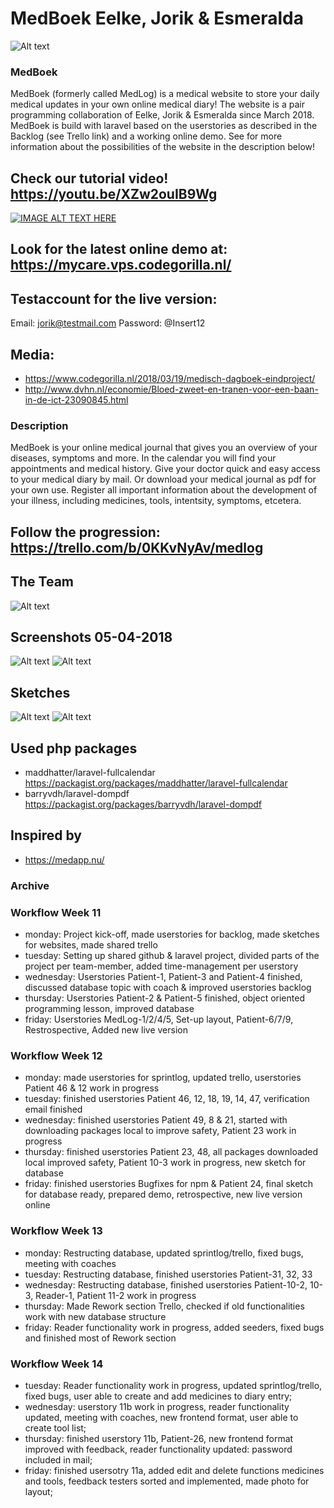 # MedBoek Eelke, Jorik & Esmeralda 
![Alt text](https://github.com/Eelkevd/MedLog/blob/master/MedBoek_logo_purple.png?raw=true "MedLogo")

### MedBoek
MedBoek (formerly called MedLog) is a medical website to store your daily medical updates in your own online medical diary!
The website is a pair programming collaboration of Eelke, Jorik & Esmeralda since March 2018. 
MedBoek is build with laravel based on the userstories as described in the Backlog (see Trello link) and a working online demo. See for more information about the possibilities of the website in the description below!

## Check our tutorial video! https://youtu.be/XZw2ouIB9Wg 
[![IMAGE ALT TEXT HERE](http://img.youtube.com/vi/XZw2ouIB9Wg/0.jpg)](http://www.youtube.com/watch?v=XZw2ouIB9Wg)

## Look for the latest online demo at: https://mycare.vps.codegorilla.nl/
## Testaccount for the live version:
Email: jorik@testmail.com
Password: @Insert12

## Media:
- https://www.codegorilla.nl/2018/03/19/medisch-dagboek-eindproject/
- http://www.dvhn.nl/economie/Bloed-zweet-en-tranen-voor-een-baan-in-de-ict-23090845.html

### Description
MedBoek is your online medical journal that gives you an overview of your diseases, symptoms and more. In the calendar you will find your appointments and medical history. Give your doctor quick and easy access to your medical diary by mail. Or download your medical journal as pdf for your own use. Register all important information about the development of your illness, including medicines, tools, intentsity, symptoms, etcetera. 

## Follow the progression: https://trello.com/b/0KKvNyAv/medlog

## The Team
![Alt text](https://github.com/Eelkevd/MedLog/blob/master/team_medlog.jpg?raw=true "the teammembers of Medboek")

## Screenshots 05-04-2018
![Alt text](https://github.com/Eelkevd/MedLog/blob/master/OverzichtspaginaMedboek.png?raw=true "Overzichtspagina")
![Alt text](https://github.com/Eelkevd/MedLog/blob/master/KalenderMedboek.png?raw=true "Kalender pagina")

## Sketches
![Alt text](https://github.com/Eelkevd/MedLog/blob/master/Sketchhomepage.png?raw=true "Homepage sketch")
![Alt text](https://github.com/Eelkevd/MedLog/blob/master/Sketchdagboekoverzicht.png?raw=true "Dagboek overzicht sketch")

## Used php packages
- maddhatter/laravel-fullcalendar https://packagist.org/packages/maddhatter/laravel-fullcalendar
- barryvdh/laravel-dompdf https://packagist.org/packages/barryvdh/laravel-dompdf

## Inspired by 
- https://medapp.nu/

### Archive
### Workflow Week 11
- monday: Project kick-off, made userstories for backlog, made sketches for websites, made shared trello
- tuesday: Setting up shared github & laravel project, divided parts of the project per team-member, added time-management per userstory
- wednesday: Userstories Patient-1, Patient-3 and Patient-4 finished, discussed database topic with coach & improved userstories backlog 
- thursday: Userstories Patient-2 & Patient-5 finished, object oriented programming lesson, improved database
- friday: Userstories MedLog-1/2/4/5, Set-up layout, Patient-6/7/9, Restrospective, Added new live version

### Workflow Week 12
- monday:  made userstories for sprintlog, updated trello, userstories Patient 46 & 12 work in progress
- tuesday: finished userstories Patient 46, 12, 18, 19, 14, 47, verification email finished
- wednesday: finished userstories Patient 49, 8 & 21, started with downloading packages local to improve safety, Patient 23 work in progress
- thursday: finished userstories Patient 23, 48, all packages downloaded local improved safety, Patient 10-3 work in progress, new sketch for database
- friday: finished userstories Bugfixes for npm & Patient 24, final sketch for database ready, prepared demo, retrospective, new live version online

### Workflow Week 13
- monday: Restructing database, updated sprintlog/trello, fixed bugs, meeting with coaches
- tuesday: Restructing database, finished userstories Patient-31, 32, 33 
- wednesday: Restructing database, finished userstories Patient-10-2, 10-3, Reader-1, Patient 11-2 work in progress
- thursday: Made Rework section Trello, checked if old functionalities work with new database structure
- friday: Reader functionality work in progress, added seeders, fixed bugs and finished most of Rework section

### Workflow Week 14 
- tuesday: Reader functionality work in progress, updated sprintlog/trello, fixed bugs, user able to create and add medicines to diary entry;
- wednesday: userstory 11b work in progress, reader functionality updated, meeting with coaches, new frontend format, user able to create   tool list;
- thursday: finished userstory 11b, Patient-26, new frontend format improved with feedback, reader functionality updated: password included in mail; 
- friday: finished usersotry 11a, added edit and delete functions medicines and tools, feedback testers sorted and implemented, made photo for layout;
